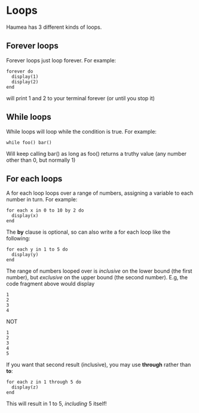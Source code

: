 # Loops
Haumea has 3 different kinds of loops.

## Forever loops
Forever loops just loop forever. For example:
```
forever do
  display(1)
  display(2)
end
```
will print 1 and 2 to your terminal forever (or until you stop it)

## While loops
While loops will loop while the condition is true. For example:
```
while foo() bar()
```
Will keep calling bar() as long as foo() returns a truthy value (any number other than 0, but normally 1)

## For each loops
A for each loop loops over a range of numbers, assigning a variable to each number in turn. For example:
```
for each x in 0 to 10 by 2 do
  display(x)
end
```
The **by** clause is optional, so can also write a for each loop like the following:
```
for each y in 1 to 5 do
  display(y)
end
```
The range of numbers looped over is _inclusive_ on the lower bound (the first number), but _exclusive_ on the upper bound (the second number). E.g, the code fragment above would display
```
1
2
3
4
```
NOT
```
1
2
3
4
5
```
If you want that second result (inclusive), you may use **through** rather than **to**:
```
for each z in 1 through 5 do
  display(z)
end
```
This will result in 1 to 5, _including_ 5 itself!
